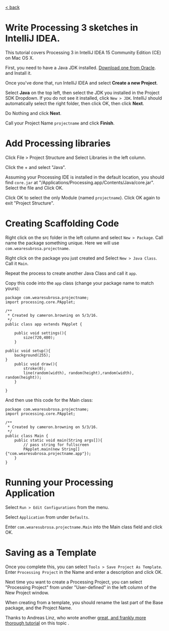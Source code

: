 [< back](https://github.com/camb416/project-tutorials)

# Write Processing 3 sketches in IntelliJ IDEA.

This tutorial covers Processing 3 in IntelliJ IDEA 15 Community Edition (CE) on Mac OS X.

First, you need to have a Java JDK installed. [Download one from Oracle](http://www.oracle.com/technetwork/java/javase/downloads/jdk8-downloads-2133151.html). and Install it.

Once you've done that, run IntelliJ IDEA and select **Create a new Project**.

Select **Java** on the top left, then select the JDK you installed in the Project SDK Dropdown. If you do not see it installed, click `New > JDK`. IntelliJ should automatically select the right folder, then click OK, then click **Next**. 

Do Nothing and click **Next**.

Call your Project Name `projectname` and click **Finish**.

# Add Processing libraries

Click File > Project Structure and Select Libraries in the left column.

Click the + and select "Java".

Assuming your Processing IDE is installed in the default location, you should find `core.jar` at "/Applications/Processing.app/Contents/Java/core.jar". Select the file and Click OK.

Click OK to select the only Module (named `projectname`). Click OK again to exit "Project Structure".

# Creating Scaffolding Code

Right click on the src folder in the left column and select `New > Package`. Call name the package something unique. Here we will use `com.wearesubrosa.projectname`.

Right click on the package you just created and Select `New > Java Class`. Call it `Main`. 

Repeat the process to create another Java Class and call it `app`.

Copy this code into the `app` class (change your package name to match yours):
```
package com.wearesubrosa.projectname;
import processing.core.PApplet;

/**
 * Created by cameron.browning on 5/3/16.
 */
public class app extends PApplet {

    public void settings(){
        size(720,480);
    }

public void setup(){
    background(255);
}
    public void draw(){
        stroke(0);
        line(random(width), random(height),random(width), random(height));
    }

}
```

And then use this code for the Main class:
```
package com.wearesubrosa.projectname;
import processing.core.PApplet;

/**
 * Created by cameron.browning on 5/3/16.
 */
public class Main {
    public static void main(String args[]){
        // pass string for fullscreen
        PApplet.main(new String[] {"com.wearesubrosa.projectname.app"});
    }
}
```

# Running your Processing Application

Select `Run > Edit Configurations` from the menu.

Select `Application` from under `Defaults`.

Enter `com.wearesubrosa.projectname.Main` into the Main class field and click OK.

# Saving as a Template

Once you complete this, you can select `Tools > Save Project As Template`. Enter `Processing Project` in the Name and enter a description and click OK.

Next time you want to create a Processing Project, you can select "Processing Project" from under "User-defined" in the left column of the New Project window.

When creating from a template, you should rename the last part of the Base package, and the Project Name.

Thanks to Andreas Linz, who wrote another [great, and frankly more thorough tutorial](https://blog.klingt.net/posts/processing-2-in-intellij-idea-14/) on this topic .